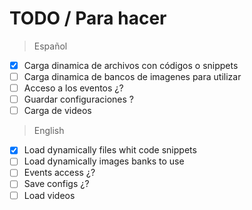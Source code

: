 # TODO / Para hacer

> Español

- [x] Carga dinamica de archivos con códigos o snippets
- [ ] Carga dinamica de bancos de imagenes para utilizar
- [ ] Acceso a los eventos ¿?
- [ ] Guardar configuraciones ?
- [ ] Carga de videos

> English

- [x] Load dynamically files whit code snippets
- [ ] Load dynamically images banks to use
- [ ] Events access ¿?
- [ ] Save configs ¿?
- [ ] Load videos